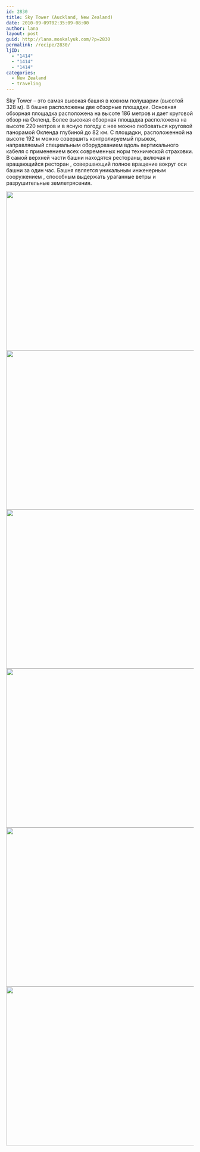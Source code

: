 ```yaml
---
id: 2830
title: Sky Tower (Auckland, New Zealand)
date: 2010-09-09T02:35:09-08:00
author: lana
layout: post
guid: http://lana.moskalyuk.com/?p=2830
permalink: /recipe/2830/
ljID:
  - "1414"
  - "1414"
  - "1414"
categories:
  - New Zealand
  - traveling
---
```

Sky Tower &#8211; это самая высокая башня в южном полушарии (высотой 328 м). В башне расположены две обзорные площадки. Основная обзорная площадка расположена на высоте 186 метров и дает круговой обзор на Окленд. Более высокая обзорная площадка расположена на высоте 220 метров и в ясную погоду с нее можно любоваться круговой панорамой Окленда глубиной до 82 км. С площадки, расположенной на высоте 192 м можно совершить контролируемый прыжок, направляемый специальным оборудованием вдоль вертикального кабеля с применением всех современных норм технической страховки. В самой верхней части башни находятся рестораны, включая и вращающийся ресторан , совершающий полное вращение вокруг оси башни за один час. Башня является уникальным инженерным сооружением , способным выдержать ураганные ветры и разрушительные землетрясения.

<img loading="lazy" class="alignnone" title="NZ" src="http://farm5.static.flickr.com/4113/4971564797_294f25abcf_z.jpg" alt="" width="640" height="427" /> 

<img loading="lazy" class="alignnone" title="NZ" src="http://farm5.static.flickr.com/4087/4971529737_8a92289c2a_z.jpg" alt="" width="640" height="427" /> 

<img loading="lazy" class="alignnone" title="NZ" src="http://farm5.static.flickr.com/4144/4972160266_9f68d5fa85_z.jpg" alt="" width="640" height="427" /> 

<!--more-->

<img loading="lazy" class="alignnone" title="NZ" src="http://farm5.static.flickr.com/4133/4971607349_c18c004642_z.jpg" alt="" width="640" height="427" /> 

<img loading="lazy" class="alignnone" title="NZ" src="http://farm5.static.flickr.com/4147/4972284670_900e232a71_z.jpg" alt="" width="640" height="427" /> 

<img loading="lazy" class="alignnone" title="NZ" src="http://farm5.static.flickr.com/4152/4972119866_a7409ddbab_z.jpg" alt="" width="640" height="427" />